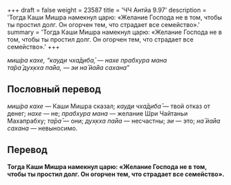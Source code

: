 +++
draft = false
weight = 23587
title = 'ЧЧ Антйа 9.97'
description = 'Тогда Каши Мишра намекнул царю: «Желание Господа не в том, чтобы ты простил долг. Он огорчен тем, что страдает все семейство».'
summary = 'Тогда Каши Мишра намекнул царю: «Желание Господа не в том, чтобы ты простил долг. Он огорчен тем, что страдает все семейство».'
+++

_миш́ра кахе, “кауд̣и чха̄д̣иба̄, — нахе прабхура мана  
та̄ра̄ дух̣кха па̄йа, — эи на̄ йа̄йа сахана”_

## Пословный перевод

_миш́ра_ _кахе_ — Каши Мишра сказал; _кауд̣и_ _чха̄д̣иба̄_ — твой отказ от денег; _нахе_ — не; _прабхура_ _мана_ — желание Шри Чайтаньи Махапрабху; _та̄ра̄_ — они; _дух̣кха_ _па̄йа_ — несчастны; _эи_ — это; _на̄_ _йа̄йа_ _сахана_ — невыносимо.

## Перевод

**Тогда Каши Мишра намекнул царю: «Желание Господа не в том, чтобы ты простил долг. Он огорчен тем, что страдает все семейство».**
